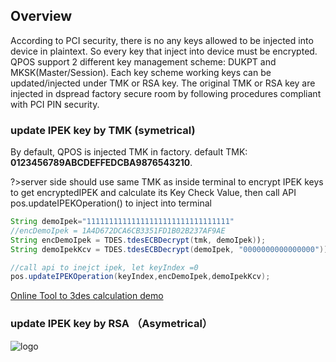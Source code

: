 ## Overview

According to PCI security, there is no any keys allowed to be injected into device in plaintext. So every key that inject into device must be encrypted. QPOS support 2 different key management scheme: DUKPT and MKSK(Master/Session). Each key scheme working keys can be updated/injected under TMK or RSA key. The original TMK or RSA key are injected in dspread factory secure room by following procedures compliant with PCI PIN security.


### update IPEK key by TMK (symetrical)
By default, QPOS is injected TMK in factory. default TMK: **0123456789ABCDEFFEDCBA9876543210**. 

?>server side should use same TMK as inside terminal to encrypt IPEK keys to get encryptedIPEK and calculate its Key Check Value, then call API pos.updateIPEKOperation() to inject into terminal
``` java
String demoIpek="11111111111111111111111111111111"
//encDemoIpek = 1A4D672DCA6CB3351FD1B02B237AF9AE
String encDemoIpek = TDES.tdesECBDecrypt(tmk, demoIpek)); 
String demoIpekKcv = TDES.tdesECBDecrypt(demoIpek, "0000000000000000")); 

//call api to inejct ipek, let keyIndex =0
pos.updateIPEKOperation(keyIndex,encDemoIpek,demoIpekKcv);
```

[Online Tool to 3des calculation demo](http://extranet.cryptomathic.com/descalc/index?key=0123456789ABCDEFFEDCBA9876543210&iv=0000000000000000&input=11111111111111111111111111111111&mode=ecb&action=Encrypt&output=1A4D672DCA6CB3351FD1B02B237AF9AE)


### update IPEK key by RSA （Asymetrical）

![logo](/_images/Transaction.jpg)
